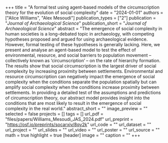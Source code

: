 +++
title = "A formal test using agent-based models of the circumscription theory for the evolution of social complexity"
date = "2024-01-01"
authors = ["Alice Williams", "Alex Mesoudi"]
publication_types = ["2"]
publication = "_Journal of Archaeological Science_"
publication_short = "_Journal of Archaeological Science_"
abstract = "The emergence of social complexity in human societies is a long-debated topic in archaeology, with competing hypotheses proposed and argued for using archaeological evidence. However, formal testing of these hypotheses is generally lacking. Here, we present and analyse an agent-based model to test the effect of environmental, resource, and social barriers to population movement – collectively known as ‘circumscription’ – on the rate of hierarchy formation. The results show that social circumscription is the largest driver of social complexity by increasing proximity between settlements. Environmental and resource circumscription can negatively impact the emergence of social complexity when the conditions separate the population spatially but can amplify social complexity when the conditions increase proximity between settlements. In providing a detailed test of the assumptions and predictions of circumscription theory, our abstract model provides insight into the conditions that are most likely to result in the emergence of social complexity in the real world."
abstract_short = ""
image_preview = ""
selected = false
projects = []
tags = []
url_pdf = "files/papers/Williams_Mesoudi_JAS_2024.pdf"
url_preprint = "https://osf.io/preprints/socarxiv/8qy2k"
url_code = ""
url_dataset = ""
url_project = ""
url_slides = ""
url_video = ""
url_poster = ""
url_source = ""
math = true
highlight = true
[header]
image = ""
caption = ""
+++
